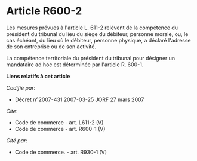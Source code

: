 # Article R600-2

Les mesures prévues à l'article L. 611-2 relèvent de la compétence du président du tribunal du lieu du siège du débiteur,
personne morale, ou, le cas échéant, du lieu où le débiteur, personne physique, a déclaré l'adresse de son entreprise ou de
son activité. 

La compétence territoriale du président du tribunal pour désigner un mandataire ad hoc est déterminée par l'article R. 600-1.

**Liens relatifs à cet article**

_Codifié par_:

  - Décret n°2007-431 2007-03-25 JORF 27 mars 2007

_Cite_:

  - Code de commerce - art. L611-2 (V)
  - Code de commerce - art. R600-1 (V)

_Cité par_:

  - Code de commerce. - art. R930-1 (V)
